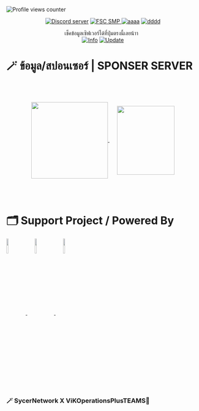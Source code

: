![Profile views counter](https://komarev.com/ghpvc/?username=pppekkungz&plastic&color=00E8FF)

<p align="center">
    <a href="https://discord.gg/9HFENuTPnm"><img src="https://img.shields.io/static/v1?style=for-the-badge&message=Discord&color=5865F2&logo=Discord&logoColor=FFFFFF&label=" alt="Discord server"/></a>
    <a href="https://www.youtube.com/hashtag/friendscraftsmp"><img src="https://img.shields.io/static/v1?style=for-the-badge&message=YouTube&color=FF0000&logo=YouTube&logoColor=FFFFFF&label=" alt="FSC SMP" />
    <a href="https://www.youtube.com/watch?v=UsnUbgpanw0"><img src="https://img.shields.io/static/v1?style=for-the-badge&message=Minecraft&color=62B47A&logo=Minecraft&logoColor=FFFFFF&label=" alt="aaaa" /></a>
    <a href="https://www.debian.org/"><img src="https://img.shields.io/static/v1?style=for-the-badge&message=Debian&color=A81D33&logo=Debian&logoColor=FFFFFF&label=" alt="dddd"></a>
        <br>
<div align="center">
        เช็คข้อมูลเซิฟเวอร์ได้ที่ปุ่มตรงนี้เลยน้าา
        <a>&nbsp;</a>
        <br>
<a href="https://github.com/PPekKunGz/FriendsCraft-SMP-SS2/blob/main/FriendsCraftSMPInfo.md"><img src="https://img.shields.io/appveyor/build/gruntjs/grunt?label=INFO%20SERVER&style=for-the-badge" alt="Info"/></a>
<a href="https://github.com/PPekKunGz/FriendsCraft-SMP-SS2/blob/main/FriendsCraftSMPLog.md"><img src="https://img.shields.io/nodeping/uptime/jkiwn052-ntpp-4lbb-8d45-ihew6d9ucoei?label=LAST%20UPDATE&style=for-the-badge" alt="Update"/></a> 
        
  </p>
</div>

# 🪄 ข้อมูล/สปอนเซอร์ | SPONSER SERVER
    
   <br><br>
<div align="center">
<a target="_blank" href="https://www.youtube.com/hashtag/friendscraftsmp">
  <img src="https://cdn.discordapp.com/attachments/966293767546085419/966293860819013642/LOGOsmp.png" align="center" width="200" height="200" />
</a>
    <a>&nbsp;&nbsp;&nbsp;&nbsp;</a>
<a target="_blank" href="https://www.twitch.tv/ununyy12">
  <img src="https://cdn.discordapp.com/attachments/965961062610509867/980457577999650816/dad.png" align="center" width="150" height="180" />
</a>
</a>
</div>    

<br>
<br>
<br>

# 🗂️ Support Project / Powered By


<div align="left">
<a target="_blank" href="https://github.com/PPekKunGz">
  <img src="https://avatars.githubusercontent.com/u/54957742?v=4" align="center" width="10%" />
</a>
    <a>&nbsp;&nbsp;&nbsp;&nbsp;</a>
<a target="_blank" href="https://github.com/LoQqvEe">
  <img src="https://avatars.githubusercontent.com/u/39002153?v=4" align="center" width="10%" />
    <a>&nbsp;&nbsp;&nbsp;&nbsp;</a>
<a target="_blank" href="https://github.com/SycerNetwork-Inc">
  <img src="https://cdn.discordapp.com/attachments/889652344202088458/963822631679848479/SycerNetwork.png" align="center" width="10%" />
</a>
</a>
</div> 


### 🪄 SycerNetwork X ViKOperationsPlusTEAMS🧪
